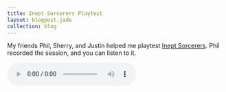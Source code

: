 ```yaml
---
title: Inept Sorcerers Playtest
layout: blogpost.jade
collection: blog
---
```


My friends Phil, Sherry, and Justin helped me playtest [Inept Sorcerers]. Phil recorded the session, and you can listen to it.

<!-- more -->

<audio controls><source src="https://doc-0c-9o-docs.googleusercontent.com/docs/securesc/t9hhd0ev229vj3772899enbq07o1pqml/2ghl25scd84r72odjjh7255lkdudfbst/1437170400000/08799709504205861142/08799709504205861142/0B3VXBnhSaIH2cV9wcWZkSFRObzA?e=download" type="audio/mpeg">Your browser doesn't support the audio element.</audio>

[Inept Sorcerers]: /games/inept-sorcerers.html
